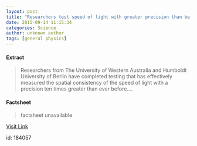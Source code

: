 ```yaml
---
layout: post
title: "Researchers test speed of light with greater precision than before"
date: 2015-09-14 11:15:34
categories: Science
author: unknown author
tags: [general physics]
---
```



#### Extract
>Researchers from The University of Western Australia and Humboldt University of Berlin have completed testing that has effectively measured the spatial consistency of the speed of light with a precision ten times greater than ever before....

#### Factsheet
>factsheet unavailable

[Visit Link](http://phys.org/news/2015-09-greater-precision.html)

id:  184057
